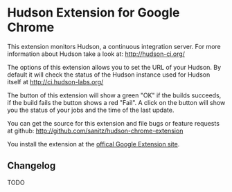 Hudson Extension for Google Chrome
==================================

This extension monitors Hudson, a continuous integration server. For more
information about Hudson take a look at: <http://hudson-ci.org/>

The options of this extension allows you to set the URL of your Hudson. By
default it will check the status of the Hudson instance used for Hudson
itself at <http://ci.hudson-labs.org/>

The button of this extension will show a green "OK" if the builds succeeds, if
the build fails the button shows a red "Fail". A click on the button will show 
you the status of your jobs and the time of the last update.

You can get the source for this extension and file bugs or feature requests at
github: <http://github.com/sanitz/hudson-chrome-extension>

You install the extension at the [offical
Google Extension site][extension_site].

Changelog
----------

TODO

[extension_site]: http://bit.ly/hudson_extension

